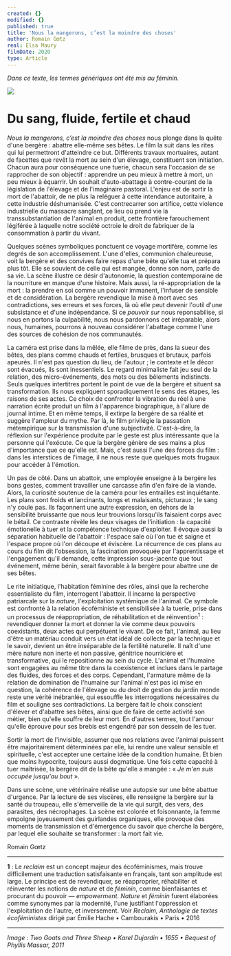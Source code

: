 ```yaml
---
created: {}
modified: {}
published: true
title: 'Nous la mangerons, c’est la moindre des choses'
author: Romain Gœtz
real: Elsa Maury
filmDate: 2020
type: Article
---
```

*Dans ce texte, les termes génériques ont été mis au féminin.*

![](nous-la-mangerons6.jpg)

# Du sang, fluide, fertile et chaud

*Nous la mangerons, c’est la moindre des choses* nous plonge dans la quête d'une bergère : abattre elle-même ses bêtes. Le film la suit dans les rites qui lui permettront d'atteindre ce but. Différents travaux mortuaires, autant de facettes que revêt la mort au sein d'un élevage, constituent son initiation. Chacun aura pour conséquence une tuerie, chacun sera l'occasion de se rapprocher de son objectif : apprendre un peu mieux à mettre à mort, un peu mieux à équarrir. Un souhait d'auto-abattage à contre-courant de la législation de l'élevage et de l'imaginaire pastoral. L'enjeu est de sortir la mort de l'abattoir, de ne plus la reléguer à cette intendance autoritaire, à cette industrie déshumanisée. C'est contrecarrer son artifice, cette violence industrielle du massacre sanglant, ce lieu où prend vie la transsubstantiation de l'animal en produit, cette frontière farouchement légiférée à laquelle notre société octroie le droit de fabriquer de la consommation à partir du vivant.

Quelques scènes symboliques ponctuent ce voyage mortifère, comme les degrés de son accomplissement. L'une d'elles, communion chaleureuse, voit la bergère et des convives faire repas d'une bête qu'elle tua et prépara plus tôt. Elle se souvient de celle qui est mangée, donne son nom, parle de sa vie. La scène illustre ce désir d'autonomie, la question contemporaine de la nourriture en manque d'une histoire. Mais aussi, la ré-appropriation de la mort : la prendre en soi comme un pouvoir immanent, l'infuser de sensible et de considération. La bergère revendique la mise à mort avec ses contradictions, ses erreurs et ses forces, là où elle peut devenir l'outil d'une subsistance et d'une indépendance. Si ce *pouvoir sur* nous reponsabilise, si nous en portons la culpabilité, nous nous pardonnons cet irréparable, alors nous, humaines, pourrons à nouveau considérer l'abattage comme l'une des sources de cohésion de nos communautés.

La caméra est prise dans la mêlée, elle filme de près, dans la sueur des bêtes, des plans comme chauds et fertiles, brusques et brutaux, parfois apeurés. Il n'est pas question du lieu, de l'autour ; le contexte et le décor sont évacués, ils sont inessentiels. Le regard minimaliste fait jeu seul de la relation, des micro-événements, des mots ou des bêlements indistincts. Seuls quelques intertitres portent le point de vue de la bergère et situent sa transformation. Ils nous expliquent sporadiquement le sens des étapes, les raisons de ses actes. Ce choix de confronter la vibration du réel à une narration écrite produit un film à l'apparence biographique, à l'allure de journal intime. Et en même temps, il extirpe la bergère de sa réalité et suggère l'ampleur du mythe. Par là, le film privilégie la passation métempirique sur la transmission d'une subjectivité. C'est-à-dire, la réflexion sur l'expérience produite par le geste est plus intéressante que la personne qui l'exécute. Ce que la bergère génère de ses mains a plus d'importance que ce qu'elle est. Mais, c'est aussi l'une des forces du film : dans les interstices de l'image, il ne nous reste que quelques mots frugaux pour accéder à l'émotion.

Un pas de côté. Dans un abattoir, une employée enseigne à la bergère les bons gestes, comment travailler une carcasse afin d'en faire de la viande. Alors, la curiosité soutenue de la caméra pour les entrailles est inquiétante. Les plans sont froids et lancinants, longs et malaisants, picturaux ; le sang n'y coule pas. Ils façonnent une autre expression, en dehors de la sensibilité bruissante que nous leur trouvions lorsqu'ils faisaient corps avec le bétail. Ce contraste révèle les deux visages de l'initiation : la capacité émotionelle à tuer et la compétence technique d'exploiter. Il évoque aussi la séparation habituelle de l'abattoir : l'espace sale où l'on tue et saigne et l'espace propre où l'on découpe et éviscère. La récurrence de ces plans au cours du film dit l'obsession, la fascination provoquée par l'apprentissage et l'engagement qu'il demande, cette impression sous-jacente que tout événement, même bénin, serait favorable à la bergère pour abattre une de ses bêtes.

Le rite initiatique, l'habitation féminine des rôles, ainsi que la recherche essentialiste du film, interrogent l'abattoir. Il incarne la perspective patriarcale sur la *nature*, l'exploitation systémique de l'animal. Ce symbole est confronté à la relation écoféministe et sensibilisée à la tuerie, prise dans un processus de réappropriation, de réhabilitation et de réinvention<sup>1</sup> : revendiquer donner la mort et donner la vie comme deux pouvoirs coexistants, deux actes qui perpétuent le vivant. De ce fait, l'animal, au lieu d'être un matériau conduit vers un état idéal de collecte par la technique et le savoir, devient un être inséparable de la fertilité naturelle. Il naît d'une mère nature non inerte et non passive, génitrice nourricière et transformative, qui le repositionne au sein du cycle. L'animal et l'humaine sont engagées au même titre dans la coexistence et inclues dans le partage des fluides, des forces et des corps. Cependant, l'armature même de la relation de domination de l'humaine sur l'animal n'est pas ici mise en question, la cohérence de l'élevage ou du droit de gestion du jardin monde reste une vérité inébranlée, qui essouffle les interrogations nécessaires du film et souligne ses contradictions. La bergère fait le choix conscient d'élever et d'abattre ses bêtes, ainsi que de faire de cette activité son métier, bien qu'elle souffre de leur mort. En d'autres termes, tout l'amour qu'elle éprouve pour ses brebis est engendré par son dessein de les tuer.

Sortir la mort de l'invisible, assumer que nos relations avec l'animal puissent être majoritairement déterminées par elle, lui rendre une valeur sensible et spirituelle, c'est accepter une certaine idée de la condition humaine. Et bien que moins hypocrite, toujours aussi dogmatique. Une fois cette capacité à tuer maîtrisée, la bergère dit de la bête qu'elle a mangée : «&nbsp;*Je m'en suis occupée jusqu'au bout*&nbsp;».

Dans une scène, une vétérinaire réalise une autopsie sur une bête abattue d'urgence. Par la lecture de ses viscères, elle renseigne la bergère sur la santé du troupeau, elle s'émerveille de la vie qui surgit, des vers, des parasites, des nécrophages. La scène est colorée et foisonnante, la femme empoigne joyeusement des guirlandes organiques, elle provoque des moments de transmission et d'émergence du savoir que cherche la bergère, par lequel elle souhaite se transformer : la mort fait vie. 

Romain Gœtz

----

**1** : Le *reclaim* est un concept majeur des écoféminismes, mais trouve difficilement une traduction satisfaisante en français, tant son amplitude est large. Le principe est de revendiquer, se réapproprier, réhabiliter et réinventer les notions de *nature* et de *féminin*, comme bienfaisantes et procurant du pouvoir — *empowerment*. *Nature* et *féminin* furent élaborées comme synonymes par la modernité, l'une justifiant l'oppression et l'exploitation de l'autre, et inversement. Voir *Reclaim, Anthologie de textes écoféministes*  dirigé par Émilie Hache • Cambourakis • Paris • 2016

----
<!--*Image : Leaf from a Beatus Manuscript: the Lamb at the Foot of the Cross, Flanked by Two Angels; The Calling of Saint John with the Enthroned Christ flanked by Angels and a Man Holding a Book • 1180 • Purchase, The Cloisters Collection, Rogers and Harris Brisbane Dick Funds, and Joseph Pulitzer Bequest, 1991*-->

<!-- *Image : Two Recumbent Sheep • Adriaen van de Velde • 1670 • Bequest of Phyllis Massar, 2011*-->

*Image : Two Goats and Three Sheep • Karel Dujardin • 1655 • Bequest of Phyllis Massar, 2011*
